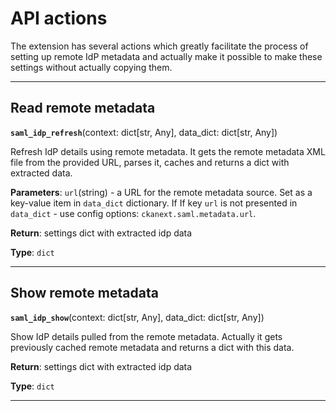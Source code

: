 # API actions

The extension has several actions which greatly facilitate the process of 
setting up remote IdP metadata and actually make it possible to make these 
settings without actually copying them.

--------------------------------------------------------------------------------
## Read remote metadata

**`saml_idp_refresh`**(context: dict[str, Any], data_dict: dict[str, Any])

Refresh IdP details using remote metadata. It gets the remote metadata XML file 
from the provided URL, parses it, caches and returns a dict with extracted data.

**Parameters**: `url`(string) - a URL for the remote metadata source. Set as a 
key-value item in `data_dict` dictionary. If If key `url` is not presented in 
`data_dict` - use config options: `ckanext.saml.metadata.url`.

**Return**: settings dict with extracted idp data 

**Type**: `dict`

--------------------------------------------------------------------------------
## Show remote metadata

**`saml_idp_show`**(context: dict[str, Any], data_dict: dict[str, Any])

Show IdP details pulled from the remote metadata.
Actually it gets previously cached remote metadata and returns a dict with this 
data. 

**Return**: settings dict with extracted idp data 

**Type**: `dict`

--------------------------------------------------------------------------------